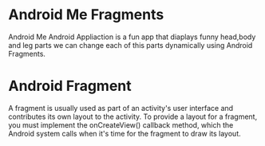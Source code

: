 # Android Me Fragments
Android Me Android Appliaction is a fun app that diaplays funny head,body and leg parts we can change each of this parts dynamically using Android Fragments.
# Android Fragment 
A fragment is usually used as part of an activity's user interface and contributes its own layout to the activity. To provide a layout for a fragment, you must implement the onCreateView() callback method, which the Android system calls when it's time for the fragment to draw its layout.
